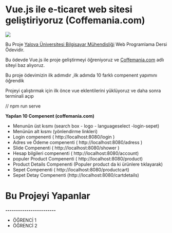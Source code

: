 # Vue.js ile e-ticaret web sitesi geliştiriyoruz (Coffemania.com)

[![](https://madewithvuejs.com/storage/nova-images/8nmVx17ERGjIPOyr1poPdMBiZxwWDCy50Oez1m38.jpeg)]()

Bu Proje [Yalova Üniversitesi Bilgisayar Mühendisliği](http://bilgisayar.yalova.edu.tr/) Web Programlama Dersi Ödevidir.


Bu ödevde Vue.js ile proje geliştirmeyi öğreniyoruz ve [Coffemania.com](https://www.coffeemania.com/) adlı siteyi baz alıyoruz.

Bu proje ödevimizin ilk adımıdır ,ilk adımda 10 farklı compenent yapımını öğrendik

Projeyi çalıştırmak için ilk önce vue eklentilerini yüklüyoruz ve daha sonra terminali açıp

 // npm run serve 

**Yapılan 10 Compenent (coffemania.com)**
- Menunün üst kısmı (search box - logo - languageselect -login-sepet)
- Menünün alt kısmı (yönlendirme linkleri)
- Login compenenti ( http://localhost:8080/login )
- Adres ve Ödeme compenenti ( http://localhost:8080/adress )
- Slide Compenenti ( http://localhost:8080/shower )
- Hesap bilgileri compenenti ( http://localhost:8080/account)
- populer Product Compenenti ( http://localhost:8080/product)
- Product Details Compenenti (Populer product da ki ürünlere tıklayarak)
- Sepet Compenenti ( http://localhost:8080/productcart)
- Sepet Detay Compenenti (http://localhost:8080/cartdetails)

# Bu Projeyi Yapanlar 
**------------------------**
- ÖĞRENCİ 1 
- ÖĞRENCİ 2
